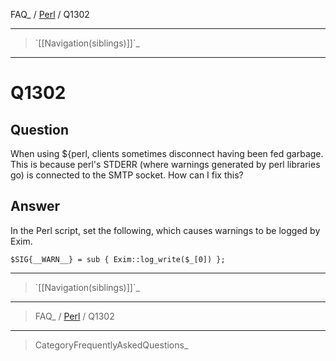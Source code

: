 FAQ\_ / [Perl](FAQ/Perl) / Q1302

* * * * *

> \`[[Navigation(siblings)]]\`\_

* * * * *

Q1302
=====

Question
--------

When using \${perl, clients sometimes disconnect having been fed
garbage. This is because perl's STDERR (where warnings generated by perl
libraries go) is connected to the SMTP socket. How can I fix this?

Answer
------

In the Perl script, set the following, which causes warnings to be
logged by Exim.

    $SIG{__WARN__} = sub { Exim::log_write($_[0]) };

* * * * *

> \`[[Navigation(siblings)]]\`\_

* * * * *

> FAQ\_ / [Perl](FAQ/Perl) / Q1302

* * * * *

> CategoryFrequentlyAskedQuestions\_

